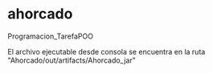 # ahorcado
Programacion_TarefaPOO

El archivo ejecutable desde consola se encuentra en la ruta "Ahorcado/out/artifacts/Ahorcado_jar"
